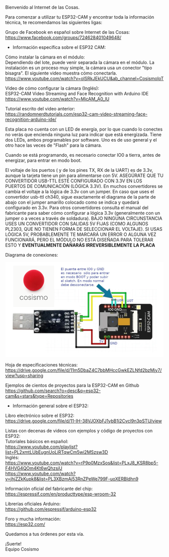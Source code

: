 <p>Bienvenido al Internet de las Cosas.</p>
<p>Para comenzar a utilizar tu ESP32-CAM y encontrar toda la información técnica, te recomendamos las siguientes ligas:</p>
<p>Grupo de Facebook en español sobre Internet de las Cosas:<br>
<a href="https://www.facebook.com/groups/724628401049648/">https://www.facebook.com/groups/724628401049648/</a></p>
<ul>
<li>Información específica sobre el ESP32 CAM:</li>
</ul>
<p>Cómo instalar la cámara en el módulo:<br>
Dependiendo del lote, puede venir separada la cámara en el módulo. La instalación es un proceso muy simple, la cámara usa un conector "tipo bisagra".  El siguiente video muestra cómo conectarla.<br>
<a href="https://www.youtube.com/watch?v=olSRkJEkUCU&ab_channel=CosismoIoT">https://www.youtube.com/watch?v=olSRkJEkUCU&ab_channel=CosismoIoT</a></p>
<p>Video de cómo configurar la cámara (Inglés):<br>
ESP32-CAM Video Streaming and Face Recognition with Arduino IDE<br>
<a href="https://www.youtube.com/watch?v=MicAM_A0_lU">https://www.youtube.com/watch?v=MicAM_A0_lU</a></p>
<p>Tutorial escrito del video anterior:<br>
<a href="https://randomnerdtutorials.com/esp32-cam-video-streaming-face-recognition-arduino-ide/">https://randomnerdtutorials.com/esp32-cam-video-streaming-face-recognition-arduino-ide/</a></p>
<p>Esta placa no cuenta con un LED de energía, por lo que cuando lo conectes no verás que encienda ninguna luz para indicar que está energizada. Tiene dos LEDs, ambos programables por software. Uno es de uso general y el otro hace las veces de "Flash" para la cámara.</p>
<p>Cuando se está programando, es necesario conectar IO0 a tierra, antes de energizar,  para entrar en modo boot.</p>
<p>El voltaje de los puertos ( y de los pines TX, RX de la UART) es de 3.3v, aunque la tarjeta tiene un pin para alimentarse con 5V. 
ASEGÚRATE QUE TU CONVERTIDOR USB-TTL ESTÉ CONFIGURADO CON 3.3V EN LOS PUERTOS DE COMUNICACIÓN (LÓGICA 3.3V). En muchos convertidores se cambia el voltaje a la lógica de 3.3v con un jumper. En caso que uses el convertidor usb-ttl ch340, sigue exactamente el diagrama de la parte de abajo con el jumper amarillo colocado como se indica y quedará configurado en 3.3v. Para otros convertidores consulta el manual del fabricante para saber cómo configurar a lógica 3.3v (generalmente con un jumper o a veces a través de soldadura). BAJO NINGUNA CIRCUNSTANCIA USES UN CONVERTIDOR CON SALIDAS 5V FIJAS (COMO ALGUNOS PL2303, QUE NO TIENEN FORMA DE SELECCIONAR EL VOLTAJE). SI USAS LÓGICA  5V, PROBABLEMENTE TE MARCARÁ UN ERROR O ALGUNA VEZ FUNCIONARÁ, PERO EL MÓDULO NO ESTÁ DISEÑADA PARA TOLERAR ESTO Y <strong>EVENTUALMENTE DAÑARÁS IRREVERSIBLEMENTE LA PLACA</strong></p>

<p>Diagrama de conexiones:<br>  
  
![esp32cam ch340g](https://raw.githubusercontent.com/cosismo/esp32-cam/master/esp32ToCh340g.png)

<p>Hoja de especificaciones técnicas:<br>
<a href="https://drive.google.com/file/d/11m5DbaZ4C7bbMHccGwkEZLNfd2bzMjy7/view?usp=sharing">https://drive.google.com/file/d/11m5DbaZ4C7bbMHccGwkEZLNfd2bzMjy7/view?usp=sharing</a></p>
<p>Ejemplos de cientos de proyectos para la ESP32-CAM en Github<br>
<a href="https://github.com/search?o=desc&q=esp32-cam&s=stars&type=Repositories">  https://github.com/search?o=desc&q=esp32-cam&s=stars&type=Repositories
</a></p>

<ul>
<li>Información general sobre el ESP32:</li>
</ul>
<p>Libro electrónico sobre el ESP32:<br>
<a href="https://drive.google.com/file/d/11-IH-38VJOXbFJ1ybB1i2Cvcl9n3pSTU/view">https://drive.google.com/file/d/11-IH-38VJOXbFJ1ybB1i2Cvcl9n3pSTU/view</a></p>
<p>Listas con decenas de videos con ejemplos y código de proyectos con ESP32:<br>
Tutoriales básicos en español:<br>
<a href="https://www.youtube.com/playlist?list=PL2xmtLUbEugnUoLiRTqwCm5wi2MSzsw3D">https://www.youtube.com/playlist?list=PL2xmtLUbEugnUoLiRTqwCm5wi2MSzsw3D</a><br>
Inglés:<br>
<a href="https://www.youtube.com/watch?v=rP9p0MzxSos&amp;list=PLxJ8_KSR8bp5-F4HVG4QOm4Kt6wQhzsjU">https://www.youtube.com/watch?v=rP9p0MzxSos&amp;list=PLxJ8_KSR8bp5-F4HVG4QOm4Kt6wQhzsjU</a><br>
<a href="https://www.youtube.com/watch?v=jhjZZkKupk8&amp;list=PL3XBzmAj53RnZPeWe799F-uoXERBldhn9">https://www.youtube.com/watch?v=jhjZZkKupk8&amp;list=PL3XBzmAj53RnZPeWe799F-uoXERBldhn9</a></p>
<p>Información oficial del fabricante del chip:<br>
<a href="https://espressif.com/en/producttype/esp-wroom-32">https://espressif.com/en/producttype/esp-wroom-32</a></p>
<p>Librerías oficiales Arduino:<br>
<a href="https://github.com/espressif/arduino-esp32">https://github.com/espressif/arduino-esp32</a></p>
<p>Foro y mucha información:<br>
<a href="https://esp32.com/">https://esp32.com/</a></p>
<p>Quedamos a tus órdenes por esta vía.</p>
<p>¡Suerte!<br>
Equipo Cosismo</p>
